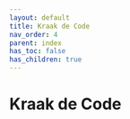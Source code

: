 ```yaml
---
layout: default
title: Kraak de Code
nav_order: 4
parent: index
has_toc: false
has_children: true
---
```


# Kraak de Code